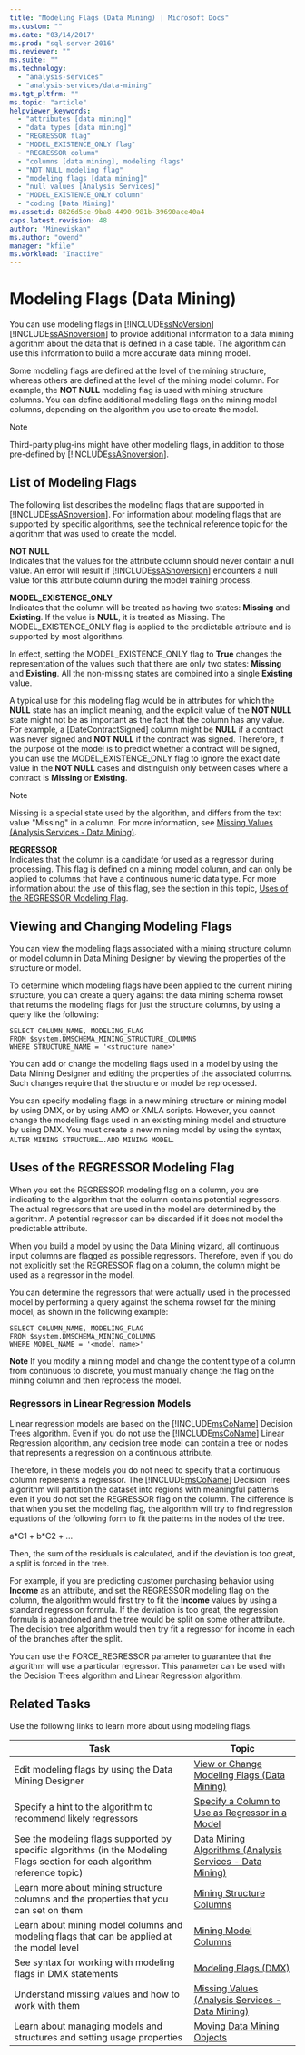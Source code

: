 ```yaml
---
title: "Modeling Flags (Data Mining) | Microsoft Docs"
ms.custom: ""
ms.date: "03/14/2017"
ms.prod: "sql-server-2016"
ms.reviewer: ""
ms.suite: ""
ms.technology: 
  - "analysis-services"
  - "analysis-services/data-mining"
ms.tgt_pltfrm: ""
ms.topic: "article"
helpviewer_keywords: 
  - "attributes [data mining]"
  - "data types [data mining]"
  - "REGRESSOR flag"
  - "MODEL_EXISTENCE_ONLY flag"
  - "REGRESSOR column"
  - "columns [data mining], modeling flags"
  - "NOT NULL modeling flag"
  - "modeling flags [data mining]"
  - "null values [Analysis Services]"
  - "MODEL_EXISTENCE_ONLY column"
  - "coding [Data Mining]"
ms.assetid: 8826d5ce-9ba8-4490-981b-39690ace40a4
caps.latest.revision: 48
author: "Minewiskan"
ms.author: "owend"
manager: "kfile"
ms.workload: "Inactive"
---
```

# Modeling Flags (Data Mining)
  You can use modeling flags in [!INCLUDE[ssNoVersion](../../includes/ssnoversion-md.md)] [!INCLUDE[ssASnoversion](../../includes/ssasnoversion-md.md)] to provide additional information to a data mining algorithm about the data that is defined in a case table. The algorithm can use this information to build a more accurate data mining model.  
  
 Some modeling flags are defined at the level of the mining structure, whereas others are defined at the level of the mining model column. For example, the **NOT NULL** modeling flag is used with mining structure columns. You can define additional modeling flags on the mining model columns, depending on the algorithm you use to create the model.  
  
> [!NOTE]  
>  Third-party plug-ins might have other modeling flags, in addition to those pre-defined by [!INCLUDE[ssASnoversion](../../includes/ssasnoversion-md.md)].  
  
## List of Modeling Flags  
 The following list describes the modeling flags that are supported in [!INCLUDE[ssASnoversion](../../includes/ssasnoversion-md.md)]. For information about modeling flags that are supported by specific algorithms, see the technical reference topic for the algorithm that was used to create the model.  
  
 **NOT NULL**  
 Indicates that the values for the attribute column should never contain a null value. An error will result if [!INCLUDE[ssASnoversion](../../includes/ssasnoversion-md.md)] encounters a null value for this attribute column during the model training process.  
  
 **MODEL_EXISTENCE_ONLY**  
 Indicates that the column will be treated as having two states: **Missing** and **Existing**. If the value is **NULL**, it is treated as Missing. The MODEL_EXISTENCE_ONLY flag is applied to the predictable attribute and is supported by most algorithms.  
  
 In effect, setting the MODEL_EXISTENCE_ONLY flag to **True** changes the representation of the values such that there are only two states: **Missing** and **Existing**. All the non-missing states are combined into a single **Existing** value.  
  
 A typical use for this modeling flag would be in attributes for which the **NULL** state has an implicit meaning, and the explicit value of the **NOT NULL** state might not be as important as the fact that the column has any value. For example, a [DateContractSigned] column might be **NULL** if a contract was never signed and **NOT NULL** if the contract was signed. Therefore, if the purpose of the model is to predict whether a contract will be signed, you can use the MODEL_EXISTENCE_ONLY flag to ignore the exact date value in the **NOT NULL** cases and distinguish only between cases where a contract is **Missing** or **Existing**.  
  
> [!NOTE]  
>  Missing is a special state used by the algorithm, and differs from the text value "Missing" in a column. For more information, see [Missing Values &#40;Analysis Services - Data Mining&#41;](../../analysis-services/data-mining/missing-values-analysis-services-data-mining.md).  
  
 **REGRESSOR**  
 Indicates that the column is a candidate for used as a regressor during processing. This flag is defined on a mining model column, and can only be applied to columns that have a continuous numeric data type. For more information about the use of this flag, see the section in this topic, [Uses of the REGRESSOR Modeling Flag](#bkmk_UseRegressors).  
  
## Viewing and Changing Modeling Flags  
 You can view the modeling flags associated with a mining structure column or model column in Data Mining Designer by viewing the properties of the structure or model.  
  
 To determine which modeling flags have been applied to the current mining structure, you can create a query against the data mining schema rowset that returns the modeling flags for just the structure columns, by using a query like the following:  
  
```  
SELECT COLUMN_NAME, MODELING_FLAG  
FROM $system.DMSCHEMA_MINING_STRUCTURE_COLUMNS  
WHERE STRUCTURE_NAME = '<structure name>'  
```  
  
 You can add or change the modeling flags used in a model by using the Data Mining Designer and editing the properties of the associated columns. Such changes require that the structure or model be reprocessed.  
  
 You can specify modeling flags in a new mining structure or mining model by using DMX, or by using AMO or XMLA scripts. However, you cannot change the modeling flags used in an existing mining model and structure by using DMX. You must create a new mining model by using the syntax, `ALTER MINING STRUCTURE….ADD MINING MODEL`.  
  
##  <a name="bkmk_UseRegressors"></a> Uses of the REGRESSOR Modeling Flag  
 When you set the REGRESSOR modeling flag on a column, you are indicating to the algorithm that the column contains potential regressors. The actual regressors that are used in the model are determined by the algorithm. A potential regressor can be discarded if it does not model the predictable attribute.  
  
 When you build a model by using the Data Mining wizard, all continuous input columns are flagged as possible regressors. Therefore, even if you do not explicitly set the REGRESSOR flag on a column, the column might be used as a regressor in the model.  
  
 You can determine the regressors that were actually used in the processed model by performing a query against the schema rowset for the mining model, as shown in the following example:  
  
```  
SELECT COLUMN_NAME, MODELING_FLAG  
FROM $system.DMSCHEMA_MINING_COLUMNS  
WHERE MODEL_NAME = '<model name>'  
```  
  
 **Note** If you modify a mining model and change the content type of a column from continuous to discrete, you must manually change the flag on the mining column and then reprocess the model.  
  
### Regressors in Linear Regression Models  
 Linear regression models are based on the [!INCLUDE[msCoName](../../includes/msconame-md.md)] Decision Trees algorithm. Even if you do not use the [!INCLUDE[msCoName](../../includes/msconame-md.md)] Linear Regression algorithm, any decision tree model can contain a tree or nodes that represents a regression on a continuous attribute.  
  
 Therefore, in these models you do not need to specify that a continuous column represents a regressor. The [!INCLUDE[msCoName](../../includes/msconame-md.md)] Decision Trees algorithm will partition the dataset into regions with meaningful patterns even if you do not set the REGRESSOR flag on the column. The difference is that when you set the modeling flag, the algorithm will try to find regression equations of the following form to fit the patterns in the nodes of  the tree.  
  
 a*C1 + b\*C2 + ...  
  
 Then, the sum of the residuals is calculated, and if the deviation is too great, a split is forced in the tree.  
  
 For example, if you are predicting customer purchasing behavior using **Income** as an attribute, and set the REGRESSOR modeling flag on the column, the algorithm would first try to fit the **Income** values by using a standard regression formula. If the deviation is too great, the regression formula is abandoned and the tree would be split on some other attribute. The decision tree algorithm would then try fit a regressor for income in each of the branches after the split.  
  
 You can use the FORCE_REGRESSOR parameter to guarantee that the algorithm will use a particular regressor. This parameter can be used with the Decision Trees algorithm and Linear Regression algorithm.  
  
## Related Tasks  
 Use the following links to learn more about using modeling flags.  
  
|Task|Topic|  
|----------|-----------|  
|Edit modeling flags by using the Data Mining Designer|[View or Change Modeling Flags &#40;Data Mining&#41;](../../analysis-services/data-mining/view-or-change-modeling-flags-data-mining.md)|  
|Specify a hint to the algorithm to recommend likely regressors|[Specify a Column to Use as Regressor in a Model](../../analysis-services/data-mining/specify-a-column-to-use-as-regressor-in-a-model.md)|  
|See the modeling flags supported by specific algorithms (in the Modeling Flags section for each algorithm reference topic)|[Data Mining Algorithms &#40;Analysis Services - Data Mining&#41;](../../analysis-services/data-mining/data-mining-algorithms-analysis-services-data-mining.md)|  
|Learn more about mining structure columns and the properties that you can set on them|[Mining Structure Columns](../../analysis-services/data-mining/mining-structure-columns.md)|  
|Learn about mining model columns and modeling flags that can be applied at the model level|[Mining Model Columns](../../analysis-services/data-mining/mining-model-columns.md)|  
|See syntax for  working with modeling  flags in DMX statements|[Modeling Flags &#40;DMX&#41;](../../dmx/modeling-flags-dmx.md)|  
|Understand missing values and how to work with  them|[Missing Values &#40;Analysis Services - Data Mining&#41;](../../analysis-services/data-mining/missing-values-analysis-services-data-mining.md)|  
|Learn about managing models and structures and setting usage properties|[Moving Data Mining Objects](../../analysis-services/data-mining/moving-data-mining-objects.md)|  
  
  
